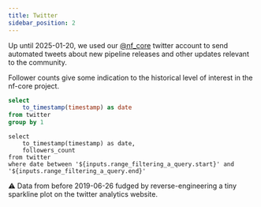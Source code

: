 ```yaml
---
title: Twitter
sidebar_position: 2
---
```


Up until 2025-01-20, we used our [@nf_core](https://twitter.com/nf_core) twitter account to send automated tweets about new pipeline releases and other updates relevant to the community. 

Follower counts give some indication to the historical level of interest in the nf-core project.

```sql view_days
select
    to_timestamp(timestamp) as date
from twitter
group by 1
```

<DateRange
    name=range_filtering_a_query
    data={view_days}
    dates=date
    defaultValue="All Time"
/>

```twitter_followers
select 
    to_timestamp(timestamp) as date,
    followers_count
from twitter
where date between '${inputs.range_filtering_a_query.start}' and '${inputs.range_filtering_a_query.end}'
```

<AreaChart
    data={twitter_followers}
    x=date
    y=followers_count
    title="nf-core Twitter followers over time"
    subtitle="Per day from {inputs.range_filtering_a_query.start} to {inputs.range_filtering_a_query.end}"
/>


⚠️ Data from before 2019-06-26 fudged by reverse-engineering a tiny sparkline plot on the twitter analytics website.

